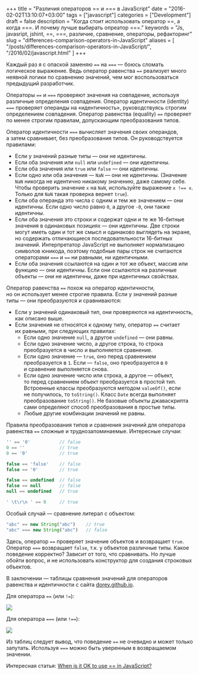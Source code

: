 +++
title = "Различия операторов == и === в JavaScript"
date = "2016-02-02T13:10:07+03:00"
tags = ["javascript"]
categories = ["Development"]
draft = false
description = "Когда стоит использовать оператор ==, а когда ===. И почему лучше выбирать опреатор ===."
keywords = "Js, javasript, jshint, ==, ===, различие, сравнение, операторы, рефакторинг"
slug = "differences-comparison-operators-in-JavaScript"
aliases = [
    "/posts/differences-comparison-operators-in-JavaScript/",
    "/2016/02/javascript.html"
]
+++

Каждый раз я с опаской заменяю `==` на `===` — боюсь сломать логическое выражение. Ведь оператор равенства `==` реализует много неявной логики по сравнению значений, чем мог воспользоваться предыдущий разработчик.

Операторы `==` и `===` проверяют значения на совпадение, используя различные определения совпадения. Оператор идентичности (identity) `===` проверяет операнды на «идентичность», руководствуясь строгим определением совпадения. Оператор равенства (equality) `==` проверяет по менее строгим правилам, допускающим преобразования типов.

Оператор идентичности `===` вычисляет значения своих операндов, а затем сравнивает, без преобразования типов. Он руководствуется правилами:

* Если у значений разные типы — они не идентичны.
* Если оба значения или `null` или `undefined` — они идентичны.
* Если оба значения или `true` или `false` — они идентичны.
* Если одно или оба значения — `NaN` — они не идентичны. (Значение `NaN` никогда не идентично никакому значению, даже самому себе. Чтобы проверить значение `x` на `NaN`, используйте выражение `x !== x`. Только для `NaN` такая проверка вернет `true`).
* Если оба операнда это числа с одним и тем же значением — они идентичны. Если одно число равно `0`, а другое `-0`, они также идентичны.
* Если оба значения это строки и содержат одни и те же 16-битные значения в одинаковых позициях — они идентичны. Две строки могут иметь один и тот же смысл и одинаково выглядеть на экране, но содержать отличающиеся последовательности 16-битных значений. Интерпретатор JavaScript не выполняет нормализацию символов юникода, поэтому подобные пары строк не считаются операторами `===` и `==` ни равными, ни идентичными.
* Если оба значения ссылаются на один и тот же объект, массив или функцию — они идентичны. Если они ссылаются на различные объекты — они не идентичны, даже при идентичных свойствах.

Оператор равенства `==` похож на оператор идентичности, но он использует менее строгие правила. Если у значений разные типы — они преобразуются и сравниваются:

* Если у значений одинаковый тип, они проверяются на идентичность, как описано выше.
* Если значения не относятся к одному типу, оператор `==` считает их равными, при следующих правилах:
  * Если одно значение `null`, а другое `undefined` — они равны.
  * Если одно значение число, а другое строка, то строка преобразуется в число и выполняется сравнение.
  * Если одно значение — `true`, оно перед сравнением преобразуется в `1`. Если — `false`, оно преобразуется в `0` и сравнение выполняется снова.
  * Если одно значение число или строка, а другое — объект, то перед сравнением объект преобразуется в простой тип. Встроенные классы преобразуются методом `valueOf()`, если не получилось, то `toString()`. Класс `Date` всегда выполняет преобразование `toString()`. Не базовые объекты джаваскрипта сами определяют способ преобразования в простые типы.
  * Любые другие комбинации значений не равны.

Правила преобразования типов и сравнения значений для оператора равенства `==` сложные и труднозапоминаемые. Интересные случаи:
``` js
'' == '0'           // false
0 == ''             // true
0 == '0'            // true

false == 'false'    // false
false == '0'        // true

false == undefined  // false
false == null       // false
null == undefined   // true

' \t\r\n ' == 0     // true
```

Особый случай — сравнение литерал с объектом:
``` js
"abc" == new String("abc")    // true
"abc" === new String("abc")   // false
```

Здесь, оператор `==` проверяет значение объектов и возвращает `true`. Оператор `===` возвращает `false`, т.к. у объектов различные типы. Какое поведение корректно? Зависит от того, что сравнивать. Но лучше обойти вопрос, и не использовать конструктор для создания строковых объектов.

В заключении — таблицы сравнения значений для операторов равенства и идентичности с сайта [dorey.github.io](http://dorey.github.io/JavaScript-Equality-Table/).

Для оператора `==` (или `!=`):

![](https://lh3.googleusercontent.com/-RCcoFw_NFT4/VrAxefBPSiI/AAAAAAAAAlk/-Ml2va5hHdg/s640-Ic42/Screenshot%2525202016-02-02%25252007.23.08.png)

Для оператора `===` (или `!==`):

![](https://lh3.googleusercontent.com/-37_7dZNdH8g/VrAxeSUggfI/AAAAAAAAAlo/-dgAJViJLnQ/s640-Ic42/Screenshot%2525202016-02-02%25252007.23.34.png)

Из таблиц следует вывод, что поведение `==` не очевидно и может только запутать. Используя `===` можно быть уверенным в возвращаемом значении.

Интересная статья: [When is it OK to use == in JavaScript?](http://www.2ality.com/2011/12/strict-equality-exemptions.html)
